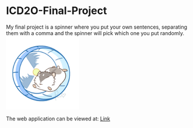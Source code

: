 # ICD2O-Final-Project

My final project is a spinner where you put your own sentences, separating them with a comma and the spinner will pick which one you put randomly.<br/>
<img id="hamster-gif" src="./Image/hamster.gif" alt="hamster wheel" width="200px"/><br/>

The web application can be viewed at: [Link](https://mths-icd2o-1-2024.github.io/ICD2O-Final-Project-shanea.jaromay/) 
